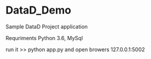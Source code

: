 # DataD_Demo

Sample DataD Project application 

Requriments Python 3.6, MySql 

run it >> python app.py
and open browers 127.0.0.1:5002
